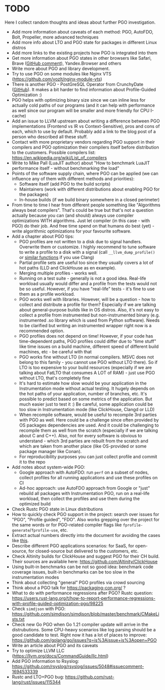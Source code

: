 # TODO

Here I collect random thoughts and ideas about further PGO investigation.

* Add more information about caveats of each method: PGO, AutoFDO, Bolt, Propeller, more advanced techniques
* Add more info about LTO and PGO state for packages in different Linux distros
* Add more links to the existing projects how PGO is integrated into them
* Get more information about PGO states in other browsers like Safari, Brave ([GitHub comment](https://github.com/brave/brave-browser/issues/20560#issuecomment-1658782341)), Yandex.Browser and others
* Write more about PGO and library development.
* Try to use PGO on some modules like Nginx VTS (https://github.com/vozlt/nginx-module-vts)
* There is another PGO - PostGreSQL Operator from CrunchyDate ([GitHub](https://github.com/CrunchyData/postgres-operator)). It makes a bit harder to find information about Profile-Guided Optimization :)
* PGO helps with optimizing binary size since we can inline less for actually cold paths of our programs (and it can help with performance as well since our program will be smaller and more friendly for CPU I-cache)
* Add an issue to LLVM upstream about writing a difference between PGO implementations (Frontend vs IR vs Context-Sensitive), pros and cons of each, which to use by default. Probably add a link to the blog post of a person who described all these stuff.
* Contact with more proprietary vendors regarding PGO support in their compilers and PGO optimization their compilers itself before distribution to the customers. Possible compilers list: https://en.wikipedia.org/wiki/List_of_compilers
* Write to Mike Pall (LuaJIT author) about "How to benchmark LuaJIT performance itself - without benchmarking the load"
* Points of the software supply chain, where PGO can be applied (we can influence any of them with different methods and priorities):
  - Software itself (add PGO to the build scripts)
  - Maintainers (work with different distributions about enabling PGO for the packages)
  - In-house builds (if we build binary somewhere in a closed perimeter)
* From time to time I hear from different people something like "Algorithms always beat compilers". That's could be true but that's not a question actually because you can (and should) always use compiler optimizations WITH algorithms. Just let compiler (in this case - with PGO) do their job. And free time spend on that humans do best (yet) - write algorithmic optimizations for your favourite software.
* Add a chapter about PGO tips:
  - PGO profiles are not written to a disk due to signal handlers. Overwrite them or customize. I highly recommend to tune software to write a profile to a disk with a signal (call `__llvm_dump_profile()` or [similar functions](https://github.com/llvm/llvm-project/blob/main/compiler-rt/lib/profile/InstrProfiling.h) if you use Clang)
  - Partial profile sets are useful too since they usually covers a lot of hot paths (LLD and ClickHouse as en example).
  - Merging multiple profiles - works well.
  - Running on a test suite - generally is not a good idea. Real-life workload usually would differ and a profile from the tests would not be so useful. However, if you have "real-life" tests - it's fine to use them as a profile workload.
  - PGO works well with libraries. However, will be a question - how to collect and distribute a profile for them? Especially if we are talking about general-purpose builds like in OS distros. Also, it's not easy to collect a profile from instrumented but non-instrumented binary (e.g. instrumented .so library which is used from Python software). Needs to be clarified but writing an instrumented wrapper right now is a recommended option.
  - PGO profiles does not depend on time! However, if your code has time-dependent paths, PGO profiles could differ due to "time stuff" like time issues on a build machine, different speed of different build machines, etc - be careful with that
  - PGO works fine without LTO (in normal compilers. MSVC does not belong to this family - you cannot use PGO without LTO there). So if LTO is too expensive to your build resources (especially if we are talking about FatLTO that consumes A LOT of RAM) - just use PGO without LTO, that's completely fine
  - It's hard to estimate how slow would be your application in the Instrumentation mode without actual testing. It hugely depends on the hot paths of your application, number of branches, etc. It's possible to predict based on some metrics of the application. But much easier just to test it :) Be careful, some application could be too slow in Instrumentation mode (like ClickHouse, Clangd or LLD)
  - When recompile software, would be useful to recompile 3rd parties with PGO as well. Here could be a challenge since often provided by OS packages dependencies are used. And it could be challenging to recompile them as well from the scratch (especially if we are talking about C and C++). Also, not for every software is obvious to understand - which 3rd parties are rebuilt from the scratch and which are taken from another place (like OS-provided or some package manager like Conan).
  - For reproducibility purposes you can just collect profile and commit it to the repo
* Add notes about system-wide PGO:
  - Google approach with AutoFDO: run `perf` on a subset of nodes, collect profiles for all running applications and use these profiles on CI
  - Ad-hoc approach: use AutoFDO approach from Google or "just" rebuild all packages with Instrumentation PGO, run on a real-life workload, then collect the profiles and use them during the optimized build
* Check Rustc PGO state in Linux distributions
* How to quickly check PGO support in the project: search over issues for "PGO", "Profile guided", "FDO". Also works grepping over the project for the same words or for PGO-related compiler flags like `fprofile-generate`/`fprofile-use`, etc.
* Extract actual numbers directly into the document for avoiding the cases like [this](https://github.com/facebook/mariana-trench/issues/137#issuecomment-1658195725).
* Describe different PGO applications scenarios: for SaaS, for open-source, for closed-source but delivered to the customers, etc.
* Check Altinity builds for ClickHouse and suggest PGO for their CH build. Their sources are available here: https://github.com/Altinity/ClickHouse
* Using built-in benchmarks can be not so good idea: benchmark code coverage issues, built-in benchmarks can be too slow in the instrumentation modes
* Think about collecting "general" PGO profiles via crowd sourcing
* Think about a PGO talk for https://packaging-con.org/ ?
* What to do with performance regressions after PGO? Rustc question: https://users.rust-lang.org/t/how-to-report-performance-regressions-with-profile-guided-optimization-pgo/98225
* Check `simdjson` with PGO: https://github.com/simdjson/simdjson/blob/master/benchmark/CMakeLists.txt
* Check new Go PGO when Go 1.21 compiler update will arrive in the distrubutions. Some CPU-heavy scenarios like log parsing should be a good candidate to test. Right now it has a lot of places to improve: https://github.com/golang/go/issues?q=is%3Aissue+is%3Aopen+PGO
* Write an article about PGO and its caveats
* Try to optimize LLVM LLC (https://llvm.org/docs/CommandGuide/llc.html)
* Add PGO information to Rsyslog: https://github.com/rsyslog/rsyslog/issues/5048#issuecomment-1694533339
* Rustc and LTO+PGO bug: https://github.com/rust-lang/rust/issues/115344
